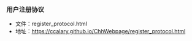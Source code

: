 
### 用户注册协议
* 文件：register_protocol.html
* 地址：https://ccalary.github.io/ChhWebpage/register_protocol.html
